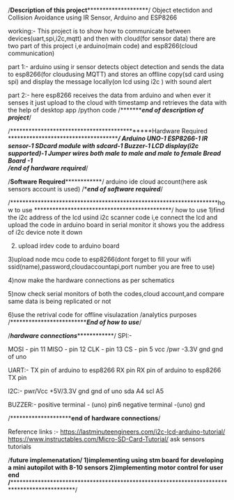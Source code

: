 /********************************Description of this project****************************************************/
Object etectidon and Collision Avoidance using IR Sensor, Arduino and ESP8266

working:-
This project is to show how to communicate between devices(uart,spi,i2c,mqtt) and then with cloud(for sensor data)
there are two part of this project i,e arduino(main code) and esp8266(cloud communication)

part 1:- arduino using ir sensor detects object detection and sends the data to esp8266(for cloudusing MQTT) and stores an offline copy(sd card using spi)
and display the message locally(on lcd using i2c ) with sound alert

part 2:-
here esp8266 receives the data from arduino and when ever it senses it just upload to the cloud with timestamp 
and retrieves the data with the help of desktop app /python code
/********************************************end of description of project*************************************/



/*********************************************Hardware Required *******************************************************/
Arduino UNO-1
ESP8266-1
IR sensor-1
SDcard module with sdcard-1
Buzzer-1
LCD display(i2c supported)-1
Jumper wires both male to male and male to female
Bread Board -1  
/*************************************end of hardware required********************************************************/


/********************************************Software Required********************************************************/
arduino ide
cloud account(here ask sensors account is used)
/**********************************************end of software required*********************************************/


/********************************************************************how to use *********************************************/
how to use 
1)find the i2c address of the lcd usind i2c scanner code i,e connect the lcd and upload the code in arduino board in serial monitor it shows you the address 
of i2c device note it down

2) upload irdev code to arduino board

3)upload node mcu code to esp8266(dont forget to fill your wifi ssid(name),password,cloudaccountapi,port number you are free to use)

4)now make the hardware connections as per schematics

5)now check serial monitors of both the codes,cloud account,and compare same data is being replicated or not

6)use the retrival code for offline visulazation /analytics purposes
/**********************************************************************End of how to use*********************************************/

/*******************************************hardware connections*******************************************************/
SPI:-

MOSI - pin 11
MISO - pin 12
CLK - pin 13
CS - pin 5
vcc /pwr -3.3V
gnd gnd of uno

UART:-
TX pin of arduino to esp8266 RX pin 
RX pin of arduino to esp8266 TX pin

I2C:-
pwr/Vcc +5V/3.3V
gnd gnd of uno
sda A4
scl A5

BUZZER:-
positive terminal - (uno) pin6
negative terminal -(uno) gnd 

/**************************************************end of hardware connections******************************/

Reference links :-
https://lastminuteengineers.com/i2c-lcd-arduino-tutorial/
https://www.instructables.com/Micro-SD-Card-Tutorial/
ask sensors tutorials


/**************************************************future implemenatation************************************/
1)implementing using stm board for developing a mini autopilot with 8-10 sensors
2)implementing motor control for user end
/***********************************************************************************************************/
